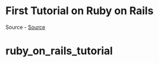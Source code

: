 # First Tutorial on Ruby on Rails

Source - [Source](https://guides.rubyonrails.org/getting_started.html)
# ruby_on_rails_tutorial
